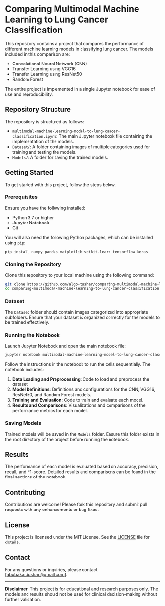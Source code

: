 # Comparing Multimodal Machine Learning to Lung Cancer Classification

This repository contains a project that compares the performance of different machine learning models in classifying lung cancer. The models included in this comparison are:

- Convolutional Neural Network (CNN)
- Transfer Learning using VGG16
- Transfer Learning using ResNet50
- Random Forest

The entire project is implemented in a single Jupyter notebook for ease of use and reproducibility.

## Repository Structure

The repository is structured as follows:

- `multimodal-machine-learning-model-to-lung-cancer-classification.ipynb`: The main Jupyter notebook file containing the implementation of the models.
- `Dataset/`: A folder containing images of multiple categories used for training and testing the models.
- `Models/`: A folder for saving the trained models.

## Getting Started

To get started with this project, follow the steps below.

### Prerequisites

Ensure you have the following installed:

- Python 3.7 or higher
- Jupyter Notebook
- Git

You will also need the following Python packages, which can be installed using `pip`:

```sh
pip install numpy pandas matplotlib scikit-learn tensorflow keras
```

### Cloning the Repository

Clone this repository to your local machine using the following command:

```sh
git clone https://github.com/algo-tushar/comparing-multimodal-machine-learning-to-lung-cancer-classification.git
cd comparing-multimodal-machine-learning-to-lung-cancer-classification
```

### Dataset

The `Dataset` folder should contain images categorized into appropriate subfolders. Ensure that your dataset is organized correctly for the models to be trained effectively.

### Running the Notebook

Launch Jupyter Notebook and open the main notebook file:

```sh
jupyter notebook multimodal-machine-learning-model-to-lung-cancer-classification.ipynb
```

Follow the instructions in the notebook to run the cells sequentially. The notebook includes:

1. **Data Loading and Preprocessing**: Code to load and preprocess the dataset.
2. **Model Definitions**: Definitions and configurations for the CNN, VGG16, ResNet50, and Random Forest models.
3. **Training and Evaluation**: Code to train and evaluate each model.
4. **Results and Comparisons**: Visualizations and comparisons of the performance metrics for each model.

### Saving Models

Trained models will be saved in the `Models` folder. Ensure this folder exists in the root directory of the project before running the notebook.

## Results

The performance of each model is evaluated based on accuracy, precision, recall, and F1-score. Detailed results and comparisons can be found in the final sections of the notebook.

## Contributing

Contributions are welcome! Please fork this repository and submit pull requests with any enhancements or bug fixes.

## License

This project is licensed under the MIT License. See the [LICENSE](LICENSE) file for details.

## Contact

For any questions or inquiries, please contact [abubakar.tushar@gmail.com].

---

**Disclaimer**: This project is for educational and research purposes only. The models and results should not be used for clinical decision-making without further validation.
